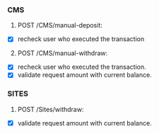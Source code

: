 
### CMS

1. POST /CMS/manual-deposit: 
  - [x] recheck user who executed the transaction
2. POST /CMS/manual-withdraw: 
  - [x] recheck user who executed the transaction.
  - [x] validate request amount with current balance.

### SITES
1. POST /Sites/withdraw: 
  - [x] validate request amount with current balance.

